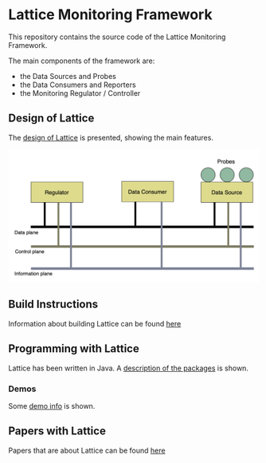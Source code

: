 # Lattice Monitoring Framework
This repository contains the source code of the Lattice Monitoring Framework.

The main components of the framework are:

- the Data Sources and Probes
- the Data Consumers and Reporters
- the Monitoring Regulator / Controller

## Design of Lattice

The [design of Lattice](docs/Design.md) is presented, showing the main features.

<img src="docs/images/mon_planes.png" alt="Monitoring Planes" width="600" />

## Build Instructions

Information about building Lattice can be found [here](docs/Build.md)

## Programming with Lattice

Lattice has been written in Java.  A [description of the packages](docs/JavaPackages.md) is shown.

### Demos

Some [demo info](docs/Demos.md) is shown.

## Papers with Lattice

Papers that are about Lattice can be found [here](docs/LatticePapers.md)


